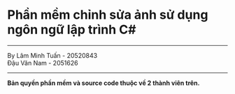 # Phần mềm chỉnh sửa ảnh sử dụng ngôn ngữ lập trình C#
<hr>
By
Lâm Minh Tuấn - 20520843
<br>
Đậu Văn Nam - 2051626
<hr>
<b>Bản quyền phần mềm và source code thuộc về 2 thành viên trên.</b>
